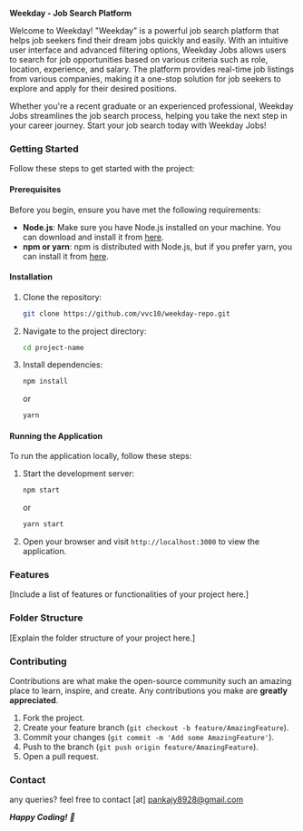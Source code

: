 
**Weekday - Job Search Platform**

Welcome to Weekday!
"Weekday" is a powerful job search platform that helps job seekers find their dream jobs quickly and easily. With an intuitive user interface and advanced filtering options, Weekday Jobs allows users to search for job opportunities based on various criteria such as role, location, experience, and salary. The platform provides real-time job listings from various companies, making it a one-stop solution for job seekers to explore and apply for their desired positions. 

Whether you're a recent graduate or an experienced professional, Weekday Jobs streamlines the job search process, helping you take the next step in your career journey. Start your job search today with Weekday Jobs!

### Getting Started

Follow these steps to get started with the project:

#### Prerequisites

Before you begin, ensure you have met the following requirements:

- **Node.js**: Make sure you have Node.js installed on your machine. You can download and install it from [here](https://nodejs.org/).
- **npm or yarn**: npm is distributed with Node.js, but if you prefer yarn, you can install it from [here](https://yarnpkg.com/).

#### Installation

1. Clone the repository:

   ```bash
   git clone https://github.com/vvc10/weekday-repo.git
   ```

2. Navigate to the project directory:

   ```bash
   cd project-name
   ```

3. Install dependencies:

   ```bash
   npm install
   ```

   or

   ```bash
   yarn
   ```

#### Running the Application

To run the application locally, follow these steps:

1. Start the development server:

   ```bash
   npm start
   ```

   or

   ```bash
   yarn start
   ```

2. Open your browser and visit `http://localhost:3000` to view the application.

### Features

[Include a list of features or functionalities of your project here.]

### Folder Structure

[Explain the folder structure of your project here.]

### Contributing

Contributions are what make the open-source community such an amazing place to learn, inspire, and create. Any contributions you make are **greatly appreciated**.

1. Fork the project.
2. Create your feature branch (`git checkout -b feature/AmazingFeature`).
3. Commit your changes (`git commit -m 'Add some AmazingFeature'`).
4. Push to the branch (`git push origin feature/AmazingFeature`).
5. Open a pull request.
 

### Contact

any queries? feel free to contact [at] pankajy8928@gmail.com


_**Happy Coding!** 🚀_

